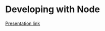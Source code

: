 Developing with Node
====================

[Presentation link](https://jhwohlgemuth.github.io/slides-developing-with-node)

